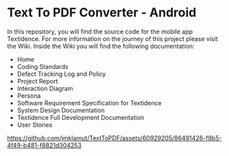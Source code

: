 # Text To PDF Converter - Android 
In this repository, you will find the source code for the mobile app Textidence. For more information on the journey of this project please visit the Wiki.
Inside the Wiki you will find the following documentation:

- Home
- Coding Standards
- Defect Tracking Log and Policy
- Project Report
- Interaction Diagram
- Persona
- Software Requirement Specification for Textidence
- System Design Documentation
- Textidence Full Development Documentation
- User Stories



https://github.com/jmklamut/TextToPDF/assets/60929205/86491426-f8b5-4f49-b481-f8821d304253

